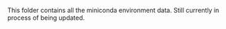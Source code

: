This folder contains all the miniconda environment data.
Still currently in process of being updated.
